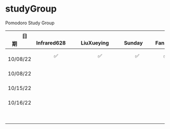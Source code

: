 # studyGroup
Pomodoro Study Group

| &emsp;&emsp;日期&emsp;&emsp;  | &emsp;&emsp;Infrared628&emsp;&emsp;  | &emsp;&emsp;LiuXueying&emsp;&emsp;  | &emsp;&emsp;Sunday&emsp;&ensp;  | &emsp;&emsp;Fan&emsp;&emsp; | &emsp;&emsp;hahaguaa&emsp;&emsp;  | &emsp;&emsp;Dark Knight&emsp;&emsp; | &emsp;&emsp;Shenhai&emsp;&emsp;  | &emsp;&emsp;Whisky&emsp;&emsp;  | &emsp;&emsp;Chloe&emsp;&emsp;  | &emsp;&emsp;Karen&emsp;&emsp;  | &emsp;&emsp;V&emsp;&emsp;  |
| :--------: | :--------: | :--------: | :--------: | :--------: | :--------: | :--------: | :--------: | :--------: | :--------: | :--------: | :--------: |
| ️ 10/08/22  |  ✅  | ✅  |  ️✅  | ️ ✅  |  ✅  |  ✅  |  ✅  |  ️✅  | ️ ✅  |  ✅  |  ✅  |
| ️ 10/08/22  |    |    |  ️   | ️    |    |    |    |  ️  | ️   |    |    |
| ️ 10/15/22  |    |    |   ️  | ️    |    |    |    |  ️  | ️   |    |    |
| ️ 10/16/22  |    |    |  ️   | ️    |    |    |    |  ️  | ️   |    |    |
| ️   |    |    |  ️   | ️    |    |    |    |  ️  | ️   |    |    |
| ️   |    |    |  ️   | ️    |    |    |    |  ️  | ️   |    |    |


